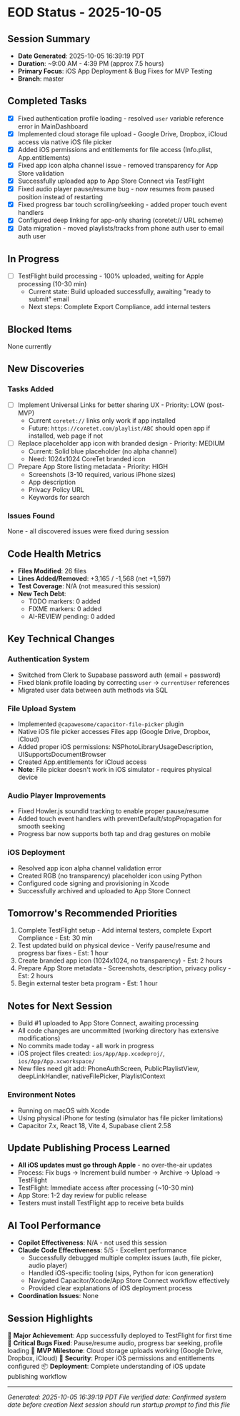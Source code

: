 # EOD Status - 2025-10-05

## Session Summary
- **Date Generated**: 2025-10-05 16:39:19 PDT
- **Duration**: ~9:00 AM - 4:39 PM (approx 7.5 hours)
- **Primary Focus**: iOS App Deployment & Bug Fixes for MVP Testing
- **Branch**: master

## Completed Tasks
- [x] Fixed authentication profile loading - resolved `user` variable reference error in MainDashboard
- [x] Implemented cloud storage file upload - Google Drive, Dropbox, iCloud access via native iOS file picker
- [x] Added iOS permissions and entitlements for file access (Info.plist, App.entitlements)
- [x] Fixed app icon alpha channel issue - removed transparency for App Store validation
- [x] Successfully uploaded app to App Store Connect via TestFlight
- [x] Fixed audio player pause/resume bug - now resumes from paused position instead of restarting
- [x] Fixed progress bar touch scrolling/seeking - added proper touch event handlers
- [x] Configured deep linking for app-only sharing (coretet:// URL scheme)
- [x] Data migration - moved playlists/tracks from phone auth user to email auth user

## In Progress
- [ ] TestFlight build processing - 100% uploaded, waiting for Apple processing (10-30 min)
  - Current state: Build uploaded successfully, awaiting "ready to submit" email
  - Next steps: Complete Export Compliance, add internal testers

## Blocked Items
None currently

## New Discoveries
### Tasks Added
- [ ] Implement Universal Links for better sharing UX - Priority: LOW (post-MVP)
  - Current `coretet://` links only work if app installed
  - Future: `https://coretet.com/playlist/ABC` should open app if installed, web page if not
- [ ] Replace placeholder app icon with branded design - Priority: MEDIUM
  - Current: Solid blue placeholder (no alpha channel)
  - Need: 1024x1024 CoreTet branded icon
- [ ] Prepare App Store listing metadata - Priority: HIGH
  - Screenshots (3-10 required, various iPhone sizes)
  - App description
  - Privacy Policy URL
  - Keywords for search

### Issues Found
None - all discovered issues were fixed during session

## Code Health Metrics
- **Files Modified**: 26 files
- **Lines Added/Removed**: +3,165 / -1,568 (net +1,597)
- **Test Coverage**: N/A (not measured this session)
- **New Tech Debt**:
  - TODO markers: 0 added
  - FIXME markers: 0 added
  - AI-REVIEW pending: 0 added

## Key Technical Changes
### Authentication System
- Switched from Clerk to Supabase password auth (email + password)
- Fixed blank profile loading by correcting `user` → `currentUser` references
- Migrated user data between auth methods via SQL

### File Upload System
- Implemented `@capawesome/capacitor-file-picker` plugin
- Native iOS file picker accesses Files app (Google Drive, Dropbox, iCloud)
- Added proper iOS permissions: NSPhotoLibraryUsageDescription, UISupportsDocumentBrowser
- Created App.entitlements for iCloud access
- **Note**: File picker doesn't work in iOS simulator - requires physical device

### Audio Player Improvements
- Fixed Howler.js soundId tracking to enable proper pause/resume
- Added touch event handlers with preventDefault/stopPropagation for smooth seeking
- Progress bar now supports both tap and drag gestures on mobile

### iOS Deployment
- Resolved app icon alpha channel validation error
- Created RGB (no transparency) placeholder icon using Python
- Configured code signing and provisioning in Xcode
- Successfully archived and uploaded to App Store Connect

## Tomorrow's Recommended Priorities
1. Complete TestFlight setup - Add internal testers, complete Export Compliance - Est: 30 min
2. Test updated build on physical device - Verify pause/resume and progress bar fixes - Est: 1 hour
3. Create branded app icon (1024x1024, no transparency) - Est: 2 hours
4. Prepare App Store metadata - Screenshots, description, privacy policy - Est: 2 hours
5. Begin external tester beta program - Est: 1 hour

## Notes for Next Session
- Build #1 uploaded to App Store Connect, awaiting processing
- All code changes are uncommitted (working directory has extensive modifications)
- No commits made today - all work in progress
- iOS project files created: `ios/App/App.xcodeproj/`, `ios/App/App.xcworkspace/`
- New files need git add: PhoneAuthScreen, PublicPlaylistView, deepLinkHandler, nativeFilePicker, PlaylistContext

### Environment Notes
- Running on macOS with Xcode
- Using physical iPhone for testing (simulator has file picker limitations)
- Capacitor 7.x, React 18, Vite 4, Supabase client 2.58

## Update Publishing Process Learned
- **All iOS updates must go through Apple** - no over-the-air updates
- Process: Fix bugs → Increment build number → Archive → Upload → TestFlight
- TestFlight: Immediate access after processing (~10-30 min)
- App Store: 1-2 day review for public release
- Testers must install TestFlight app to receive beta builds

## AI Tool Performance
- **Copilot Effectiveness**: N/A - not used this session
- **Claude Code Effectiveness**: 5/5 - Excellent performance
  - Successfully debugged multiple complex issues (auth, file picker, audio player)
  - Handled iOS-specific tooling (sips, Python for icon generation)
  - Navigated Capacitor/Xcode/App Store Connect workflow effectively
  - Provided clear explanations of iOS deployment process
- **Coordination Issues**: None

## Session Highlights
🎯 **Major Achievement**: App successfully deployed to TestFlight for first time
🐛 **Critical Bugs Fixed**: Pause/resume audio, progress bar seeking, profile loading
📱 **MVP Milestone**: Cloud storage uploads working (Google Drive, Dropbox, iCloud)
🔐 **Security**: Proper iOS permissions and entitlements configured
📦 **Deployment**: Complete understanding of iOS update publishing workflow

---
*Generated: 2025-10-05 16:39:19 PDT*
*File verified date: Confirmed system date before creation*
*Next session should run startup prompt to find this file*
